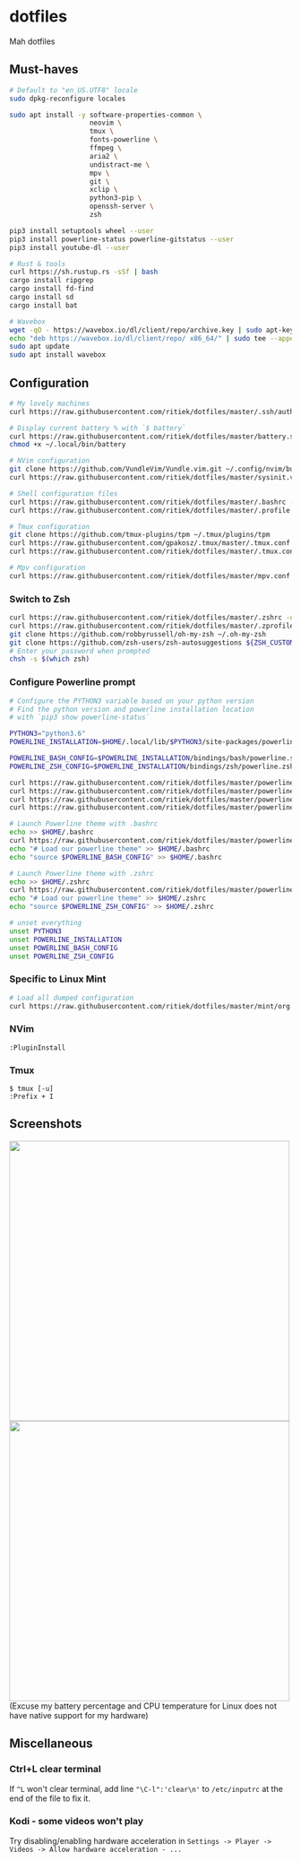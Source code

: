 # dotfiles

Mah dotfiles

## Must-haves

```bash
# Default to "en_US.UTF8" locale
sudo dpkg-reconfigure locales

sudo apt install -y software-properties-common \
                    neovim \
                    tmux \
                    fonts-powerline \
                    ffmpeg \
                    aria2 \
                    undistract-me \
                    mpv \
                    git \
                    xclip \
                    python3-pip \
                    openssh-server \
                    zsh

pip3 install setuptools wheel --user
pip3 install powerline-status powerline-gitstatus --user
pip3 install youtube-dl --user
```

```bash
# Rust & tools
curl https://sh.rustup.rs -sSf | bash
cargo install ripgrep
cargo install fd-find
cargo install sd
cargo install bat
```

```bash
# Wavebox
wget -qO - https://wavebox.io/dl/client/repo/archive.key | sudo apt-key add -
echo "deb https://wavebox.io/dl/client/repo/ x86_64/" | sudo tee --append /etc/apt/sources.list.d/wavebox.list
sudo apt update
sudo apt install wavebox
```

## Configuration

```bash
# My lovely machines
curl https://raw.githubusercontent.com/ritiek/dotfiles/master/.ssh/authorized_keys -o ~/.ssh/authorized_keys

# Display current battery % with `$ battery`
curl https://raw.githubusercontent.com/ritiek/dotfiles/master/battery.sh -o ~/.local/bin/battery
chmod +x ~/.local/bin/battery

# NVim configuration
git clone https://github.com/VundleVim/Vundle.vim.git ~/.config/nvim/bundle/Vundle.vim
curl https://raw.githubusercontent.com/ritiek/dotfiles/master/sysinit.vim -o ~/.config/nvim/sysinit.vim

# Shell configuration files
curl https://raw.githubusercontent.com/ritiek/dotfiles/master/.bashrc -o ~/.bashrc
curl https://raw.githubusercontent.com/ritiek/dotfiles/master/.profile -o ~/.profile

# Tmux configuration
git clone https://github.com/tmux-plugins/tpm ~/.tmux/plugins/tpm
curl https://raw.githubusercontent.com/gpakosz/.tmux/master/.tmux.conf -o ~/.tmux.conf
curl https://raw.githubusercontent.com/ritiek/dotfiles/master/.tmux.conf.local -o ~/.tmux.conf.local

# Mpv configuration
curl https://raw.githubusercontent.com/ritiek/dotfiles/master/mpv.conf -o ~/.config/mpv/mpv.conf
```

### Switch to Zsh
```bash
curl https://raw.githubusercontent.com/ritiek/dotfiles/master/.zshrc -o ~/.zshrc
curl https://raw.githubusercontent.com/ritiek/dotfiles/master/.zprofile -o ~/.zprofile
git clone https://github.com/robbyrussell/oh-my-zsh ~/.oh-my-zsh
git clone https://github.com/zsh-users/zsh-autosuggestions ${ZSH_CUSTOM:-~/.oh-my-zsh/custom}/plugins/zsh-autosuggestions
# Enter your password when prompted
chsh -s $(which zsh)
```

### Configure Powerline prompt

```bash
# Configure the PYTHON3 variable based on your python version
# Find the python version and powerline installation location
# with `pip3 show powerline-status`

PYTHON3="python3.6"
POWERLINE_INSTALLATION=$HOME/.local/lib/$PYTHON3/site-packages/powerline

POWERLINE_BASH_CONFIG=$POWERLINE_INSTALLATION/bindings/bash/powerline.sh
POWERLINE_ZSH_CONFIG=$POWERLINE_INSTALLATION/bindings/zsh/powerline.zsh

curl https://raw.githubusercontent.com/ritiek/dotfiles/master/powerline/config.json -o $POWERLINE_INSTALLATION/config_files/config.json
curl https://raw.githubusercontent.com/ritiek/dotfiles/master/powerline/ritiek_shell_theme.json -o $POWERLINE_INSTALLATION/config_files/themes/shell/ritiek.json
curl https://raw.githubusercontent.com/ritiek/dotfiles/master/powerline/ritiek_colorscheme.json -o $POWERLINE_INSTALLATION/config_files/colorschemes/ritiek.json
curl https://raw.githubusercontent.com/ritiek/dotfiles/master/powerline/ipython_config.py -o $HOME/.ipython/profile_default/ipython_config.py
```
```bash
# Launch Powerline theme with .bashrc
echo >> $HOME/.bashrc
curl https://raw.githubusercontent.com/ritiek/dotfiles/master/powerline/powerline-daemon-runner >> $HOME/.bashrc
echo "# Load our powerline theme" >> $HOME/.bashrc
echo "source $POWERLINE_BASH_CONFIG" >> $HOME/.bashrc
```
```bash
# Launch Powerline theme with .zshrc
echo >> $HOME/.zshrc
curl https://raw.githubusercontent.com/ritiek/dotfiles/master/powerline/powerline-daemon-runner >> $HOME/.zshrc
echo "# Load our powerline theme" >> $HOME/.zshrc
echo "source $POWERLINE_ZSH_CONFIG" >> $HOME/.zshrc
```
```bash
# unset everything
unset PYTHON3
unset POWERLINE_INSTALLATION
unset POWERLINE_BASH_CONFIG
unset POWERLINE_ZSH_CONFIG
```

### Specific to Linux Mint

```bash
# Load all dumped configuration
curl https://raw.githubusercontent.com/ritiek/dotfiles/master/mint/org.dconf | dconf load /org/
```

### NVim

```
:PluginInstall
```

### Tmux

```
$ tmux [-u]
:Prefix + I
```

## Screenshots

<img src="https://i.imgur.com/A8ME49P.png" width="500">
<img src="https://i.imgur.com/VwVd0q9.png" width="500">
(Excuse my battery percentage and CPU temperature for Linux does not have native support for my hardware)

## Miscellaneous

### Ctrl+L clear terminal

If `^L` won't clear terminal, add line `"\C-l":'clear\n'` to `/etc/inputrc` at the end of the file to fix it.

### Kodi - some videos won't play

Try disabling/enabling hardware acceleration in `Settings -> Player -> Videos -> Allow hardware acceleration - ...`
